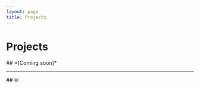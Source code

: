 ```yaml
---
layout: page
title: Projects
---
```


<link href="https://unpkg.com/aos@2.3.4/dist/aos.css" rel="stylesheet">
<script src="https://unpkg.com/aos@2.3.4/dist/aos.js"></script>
<script>
  document.addEventListener('DOMContentLoaded', function () {
    AOS.init();
  });
</script>

# Projects

<div data-aos="fade-right">
## *[Coming soon]*
</div>

---

<div data-aos="fade-left" data-aos-delay="150">
## 🌐
</div>
